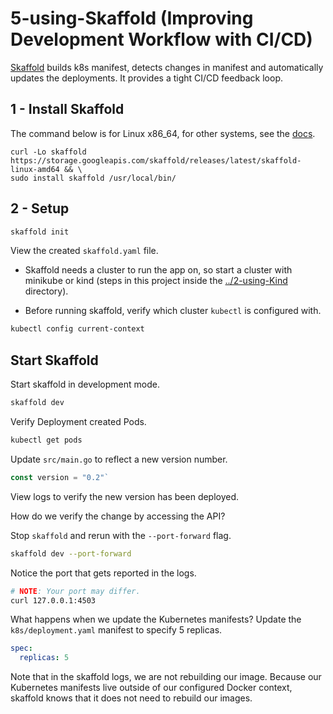 # 5-using-Skaffold (Improving Development Workflow with CI/CD)
[Skaffold](https://skaffold.dev/) builds k8s manifest, detects changes in manifest and automatically updates the deployments. It provides a tight CI/CD feedback loop.

## 1 - Install Skaffold
The command below is for Linux x86_64, for other systems, see the [docs](https://skaffold.dev/docs/install/).

```
curl -Lo skaffold https://storage.googleapis.com/skaffold/releases/latest/skaffold-linux-amd64 && \
sudo install skaffold /usr/local/bin/
```

## 2 - Setup

```sh
skaffold init
```
View the created `skaffold.yaml` file.

 - Skaffold needs a cluster to run the app on, so start a cluster with minikube or kind (steps in this project inside the [../2-using-Kind](https://github.com/Fabr1ce/building-apps-for-k8s/tree/main/2-using-Kind) directory).

 - Before running skaffold, verify which cluster `kubectl` is configured with.

```sh
kubectl config current-context
```

## Start Skaffold
Start skaffold in development mode.

```sh
skaffold dev
```

Verify Deployment created Pods.

```sh
kubectl get pods
```

Update `src/main.go` to reflect a new version number.

```go
const version = "0.2"`
```

View logs to verify the new version has been deployed.

How do we verify the change by accessing the API?

Stop `skaffold` and rerun with the `--port-forward` flag.

```sh
skaffold dev --port-forward
```

Notice the port that gets reported in the logs.

```sh
# NOTE: Your port may differ.
curl 127.0.0.1:4503
```

What happens when we update the Kubernetes manifests?
Update the `k8s/deployment.yaml` manifest to specify 5 replicas.

```yaml
spec:
  replicas: 5
```

Note that in the skaffold logs, we are not rebuilding our image.
Because our Kubernetes manifests live outside of our configured Docker context, skaffold knows that it does not need to rebuild our images.

